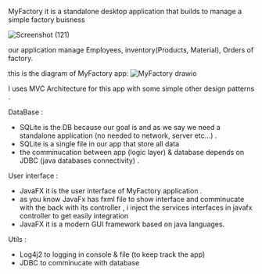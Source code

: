 MyFactory it is a standalone desktop application that builds to manage a simple factory buisness 

![Screenshot (121)](https://github.com/user-attachments/assets/42b1fbdb-0f69-449b-8e4e-0fe4d7e7a81d)

our application manage Employees, inventory(Products, Material), Orders of factory.

this is the diagram of MyFactory app:
![MyFactory drawio](https://github.com/user-attachments/assets/1d5dd9c0-0b39-4bea-9a05-c4b0cac6de3d)

I uses MVC Architecture for this app with some simple other design patterns .

DataBase :
  + SQLite is the DB because our goal is and as we say we need a standalone application (no needed to network, server etc...) .
  + SQLite is a single file in our app that store all data
  + the comminucation between app (logic layer) & database depends on JDBC (java databases connectivity) .

User interface <UI>:
  + JavaFX it is the user interface of MyFactory application .
  + as you know JavaFx has fxml file to show interface and comminucate with the back with its controller , i inject the services interfaces in javafx controller to get easily integration 
  + JavaFX it is a modern GUI framework based on java languages.

Utils :
  + Log4j2 to logging in console & file (to keep track the app)
  + JDBC to comminucate with database
